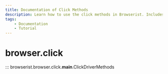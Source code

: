 ```yaml
---
title: Documentation of Click Methods
description: Learn how to use the click methods in Browserist. Includes code examples for beginners and advanced users for web scraping and browser automation.
tags:
    - Documentation
    - Tutorial
---
```


# browser.click

::: browserist.browser.click.__main__.ClickDriverMethods
